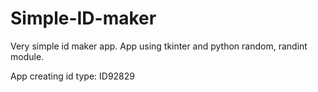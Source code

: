 # Simple-ID-maker
Very simple id maker app. App using tkinter and python random, randint module.

App creating id type: ID92829

<p style="italic>Requirements:</p>
##
    pip install tkinter

